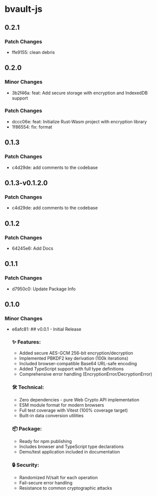 # bvault-js

## 0.2.1

### Patch Changes

- ffe9155: clean debris

## 0.2.0

### Minor Changes

- 3b2f46a: feat: Add secure storage with encryption and IndexedDB support

### Patch Changes

- dccc06e: feat: Initialize Rust-Wasm project with encryption library
- 1f86554: fix: format

## 0.1.3

### Patch Changes

- c4d29de: add comments to the codebase

## 0.1.3-v0.1.2.0

### Patch Changes

- c4d29de: add comments to the codebase

## 0.1.2

### Patch Changes

- 64245e6: Add Docs

## 0.1.1

### Patch Changes

- d7950c0: Update Package Info

## 0.1.0

### Minor Changes

- e6afc81: ## v0.0.1 - Initial Release

  ### ✨ Features:
  - Added secure AES-GCM 256-bit encryption/decryption
  - Implemented PBKDF2 key derivation (100k iterations)
  - Included browser-compatible Base64 URL-safe encoding
  - Added TypeScript support with full type definitions
  - Comprehensive error handling (EncryptionError/DecryptionError)

  ### 🛠️ Technical:
  - Zero dependencies - pure Web Crypto API implementation
  - ESM module format for modern browsers
  - Full test coverage with Vitest (100% coverage target)
  - Built-in data conversion utilities

  ### 📦 Package:
  - Ready for npm publishing
  - Includes browser and TypeScript type declarations
  - Demo/test application included in documentation

  ### 🔒 Security:
  - Randomized IV/salt for each operation
  - Fail-secure error handling
  - Resistance to common cryptographic attacks
